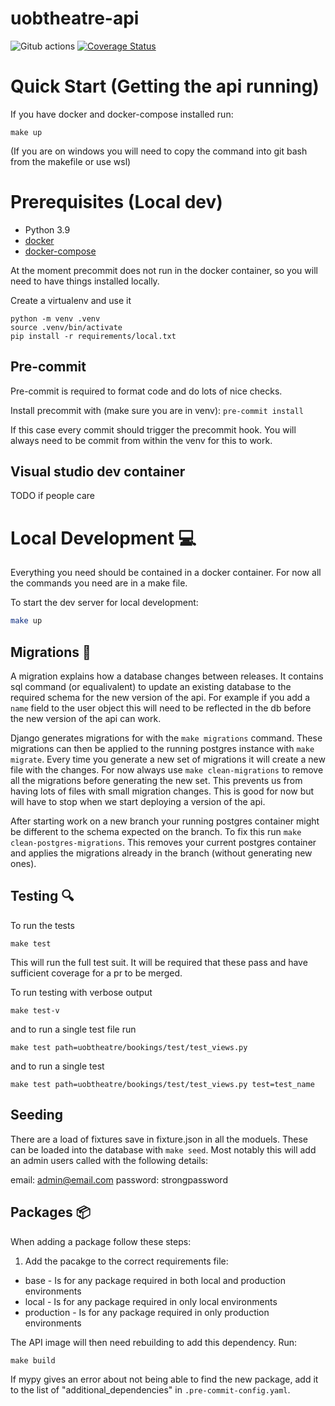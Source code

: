 # uobtheatre-api

![Gitub actions](https://github.com/BristolSTA/uobtheatre-api/workflows/Python%20package/badge.svg?branch=main)
[![Coverage Status](https://coveralls.io/repos/github/BristolSTA/uobtheatre-api/badge.svg?branch=main)](https://coveralls.io/github/BristolSTA/uobtheatre-api?branch=main)

# Quick Start (Getting the api running)

If you have docker and docker-compose installed run:

```
make up
```

(If you are on windows you will need to copy the command into git bash from the makefile or use wsl)

# Prerequisites (Local dev)

- Python 3.9
- [docker](https://docs.docker.com/get-docker/)
- [docker-compose](https://docs.docker.com/compose/install/)


At the moment precommit does not run in the docker container, so you will need to have things installed locally.

Create a virtualenv and use it

```
python -m venv .venv
source .venv/bin/activate
pip install -r requirements/local.txt
```

## Pre-commit

Pre-commit is required to format code and do lots of nice checks.

Install precommit with (make sure you are in venv):
`pre-commit install`

If this case every commit should trigger the precommit hook. You will always need to be commit from within the venv for this to work.

## Visual studio dev container

TODO if people care

# Local Development :computer:

Everything you need should be contained in a docker container. For now all the commands you need are in a make file.

To start the dev server for local development:

```bash
make up
```

## Migrations :twisted_rightwards_arrows:

A migration explains how a database changes between releases. It contains sql
command (or equalivalent) to update an existing database to the required schema
for the new version of the api. For example if you add a `name` field to the
user object this will need to be reflected in the db before the new version of
the api can work.

Django generates migrations for with the `make migrations` command. These
migrations can then be applied to the running postgres instance with `make
migrate`. Every time you generate a new set of migrations it will create a new
file with the changes. For now always use `make clean-migrations` to remove all
the migrations before generating the new set. This prevents us from having lots
of files with small migration changes. This is good for now but will have to
stop when we start deploying a version of the api.

After starting work on a new branch your running postgres container might be
different to the schema expected on the branch. To fix this run `make
clean-postgres-migrations`. This removes your current postgres container and
applies the migrations already in the branch (without generating new ones).

## Testing :mag:

To run the tests

```
make test
```

This will run the full test suit. It will be required that these pass and have
sufficient coverage for a pr to be merged.

To run testing with verbose output

```
make test-v
```

and to run a single test file run

```
make test path=uobtheatre/bookings/test/test_views.py
```

and to run a single test

```
make test path=uobtheatre/bookings/test/test_views.py test=test_name
```

## Seeding

There are a load of fixtures save in fixture.json in all the moduels. These can be loaded into the database with `make seed`.
Most notably this will add an admin users called with the following details:

email: admin@email.com
password: strongpassword

## Packages :package:

When adding a package follow these steps:

1. Add the pacakge to the correct requirements file:
- base - Is for any package required in both local and production environments
- local - Is for any package required in only local environments
- production - Is for any package required in only production environments

The API image will then need rebuilding to add this dependency. Run:

```
make build
```

If mypy gives an error about not being able to find the new package, add it to the list of "additional_dependencies" in `.pre-commit-config.yaml`.
